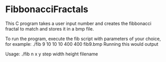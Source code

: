 # FibbonacciFractals
This C program takes a user input number and creates the fibbonacci fractal to match and stores it in a bmp file.

To run the program, execute the fib script with parameters of your choice, for example: ./fib 9 10 10 10 400 400 fib9.bmp
Running this would output

Usage: ./fib n x y step width height filename

